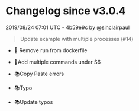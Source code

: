 # Changelog since v3.0.4

2019/08/24 07:01 UTC - [4b59e9c](https://github.com/hassio-addons/addon-example/commit/4b59e9c96331591078c398ac10df10647c455f87) by [@sinclairpaul](https://github.com/sinclairpaul)
> Update example with multiple processes (#14)

* 🔨 Remove run from dockerfile

* 🔨Add multiple commands under S6

* 📚Copy Paste errors

* 📚Typo

* 📚Update typos 

